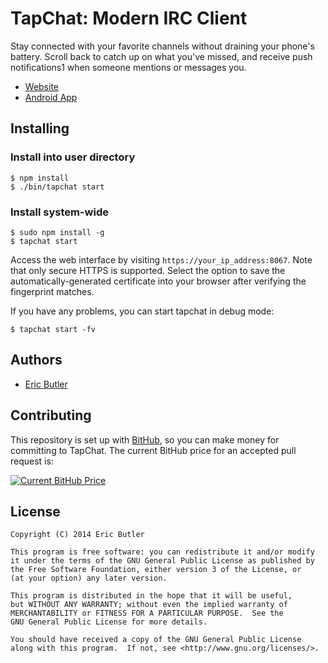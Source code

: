 # TapChat: Modern IRC Client

Stay connected with your favorite channels without draining your phone's battery. Scroll back to catch up on what you've missed, and receive push notifications1 when someone mentions or messages you.

 * [Website](http://tapchatapp.com/)
 * [Android App](https://github.com/tapchat/tapchat-android)

Installing
----------

### Install into user directory

    $ npm install
    $ ./bin/tapchat start

### Install system-wide

    $ sudo npm install -g
    $ tapchat start
    
Access the web interface by visiting `https://your_ip_address:8067`. Note that only secure HTTPS is supported. Select the option to save the automatically-generated certificate into your browser after verifying the fingerprint matches.

If you have any problems, you can start tapchat in debug mode:

    $ tapchat start -fv

Authors
-------

 * [Eric Butler](https://twitter.com/codebutler)

Contributing
------------

This repository is set up with [BitHub](https://whispersystems.org/blog/bithub/), so you can make money for committing to TapChat. The current BitHub price for an accepted pull request is:

[![Current BitHub Price](https://tapchat-bithub.herokuapp.com/v1/status/payment/commit/)](https://tapchat-bithub.herokuapp.com/)

License
-------

    Copyright (C) 2014 Eric Butler

	This program is free software: you can redistribute it and/or modify
    it under the terms of the GNU General Public License as published by
    the Free Software Foundation, either version 3 of the License, or
    (at your option) any later version.

    This program is distributed in the hope that it will be useful,
    but WITHOUT ANY WARRANTY; without even the implied warranty of
    MERCHANTABILITY or FITNESS FOR A PARTICULAR PURPOSE.  See the
    GNU General Public License for more details.

    You should have received a copy of the GNU General Public License
    along with this program.  If not, see <http://www.gnu.org/licenses/>.
